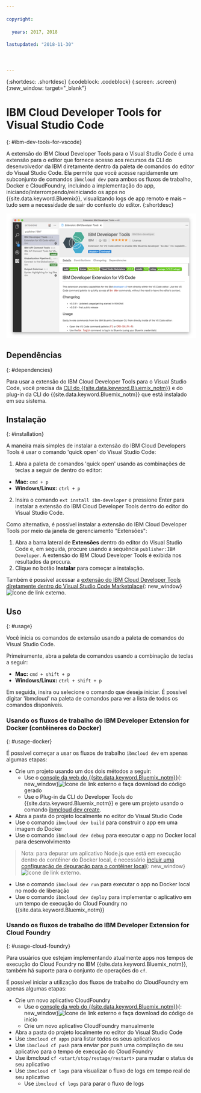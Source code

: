 ```yaml
---

copyright:

  years: 2017, 2018

lastupdated: "2018-11-30"



---
```


{:shortdesc: .shortdesc}
{:codeblock: .codeblock}
{:screen: .screen}
{:new_window: target="_blank"}

# IBM Cloud Developer Tools for Visual Studio Code
{: #ibm-dev-tools-for-vscode}

A extensão do IBM Cloud Developer Tools para o Visual Studio Code é uma extensão para o editor que fornece acesso aos recursos da CLI do desenvolvedor da IBM diretamente dentro da paleta de comandos do editor do Visual Studio Code. Ela permite que você acesse rapidamente um subconjunto de comandos `ibmcloud dev` para ambos os fluxos de trabalho, Docker e CloudFoundry, incluindo a implementação do app, iniciando/interrompendo/reiniciando os apps no {{site.data.keyword.Bluemix}}, visualizando logs de app remoto e mais – tudo sem a necessidade de sair do contexto do editor.
{:shortdesc}

![Captura de tela da tela de download da extensão IBM Developer Tools.](vscode.png "Tela de download da extensão dentro do Visual Studio Code")

## Dependências
{: #dependencies}

Para usar a extensão do IBM Cloud Developer Tools para o Visual Studio Code, você precisa da [CLI do {{site.data.keyword.Bluemix_notm}}](/docs/cli/index.html#overview) e do plug-in da CLI do {{site.data.keyword.Bluemix_notm}} que está instalado em seu sistema.

## Instalação
{: #installation}

A maneira mais simples de instalar a extensão do IBM Cloud Developers Tools é usar o comando 'quick open' do Visual Studio Code:

1. Abra a paleta de comandos 'quick open' usando as combinações de teclas a seguir de dentro do editor:

  * **Mac:** `cmd + p`
  * **Windows/Linux:** `ctrl + p`

2. Insira o comando `ext install ibm-developer` e pressione Enter para instalar a extensão do IBM Cloud Developer Tools dentro do editor do Visual Studio Code.

Como alternativa, é possível instalar a extensão do IBM Cloud Developer Tools por meio da janela de gerenciamento "Extensões":

1. Abra a barra lateral de **Extensões** dentro do editor do Visual
Studio Code e, em seguida, procure usando a sequência `publisher:IBM Developer`. A extensão do IBM Cloud Developer Tools é exibida nos resultados da procura.  
2. Clique no botão **Instalar** para começar a instalação.

Também é possível acessar a [extensão do IBM Cloud Developer Tools diretamente dentro do Visual Studio Code Marketplace](https://marketplace.visualstudio.com/items?itemName=IBM.ibm-developer){: new_window} ![Ícone de link externo](../../icons/launch-glyph.svg "Ícone de link externo").

## Uso
{: #usage}

Você inicia os comandos de extensão usando a paleta de comandos do Visual Studio Code.

Primeiramente, abra a paleta de comandos usando a combinação de teclas a seguir:

* **Mac:** `cmd + shift + p`
* **Windows/Linux:** `ctrl + shift + p`

Em seguida, insira ou selecione o comando que deseja iniciar. É possível digitar 'ibmcloud' na paleta de comandos para ver a lista de todos os comandos disponíveis.

### Usando os fluxos de trabalho do IBM Developer Extension for Docker (contêineres do Docker)
{: #usage-docker}

É possível começar a usar os fluxos de trabalho `ibmcloud dev` em apenas algumas etapas:
* Crie um projeto usando um dos dois métodos a seguir:
  * Use o [console da web do {{site.data.keyword.Bluemix_notm}}](https://{DomainName}/developer/appservice/starter-kits){: new_window}![Ícone de link externo](../../icons/launch-glyph.svg "Ícone de link externo") e faça download do código gerado
  * Use o Plug-in da CLI do Developer Tools do {{site.data.keyword.Bluemix_notm}} e gere um projeto usando o comando [ibmcloud dev create](/docs/cli/idt/commands.html#create).
* Abra a pasta do projeto localmente no editor do Visual Studio Code
* Use o comando `ibmcloud dev build` para construir o app em uma imagem do Docker
* Use o comando `ibmcloud dev debug` para executar o app no Docker local para desenvolvimento
> Nota: para depurar um aplicativo Node.js que está em execução dentro do contêiner do Docker local, é necessário [incluir uma configuração de depuração para o contêiner local](https://github.com/IBM-Bluemix/ibm-developer-extension-vscode#debugging-nodejs-apps-within-the-local-docker-container){: new_window} ![Ícone de link externo](../../icons/launch-glyph.svg "Ícone de link externo").
* Use o comando `ibmcloud dev run` para executar o app no Docker local no modo de liberação
* Use o comando `ibmcloud dev deploy` para implementar o aplicativo em um tempo de execução do Cloud Foundry no {{site.data.keyword.Bluemix_notm}}

### Usando os fluxos de trabalho do IBM Developer Extension for Cloud Foundry
{: #usage-cloud-foundry}

Para usuários que estejam implementando atualmente apps nos tempos de execução do Cloud Foundry no IBM
{{site.data.keyword.Bluemix_notm}}, também há suporte para o conjunto de operações do
`cf`.

É possível iniciar a utilização dos fluxos de trabalho do CloudFoundry em apenas algumas etapas:
* Crie um novo aplicativo CloudFoundry
  * Use o [console da web do {{site.data.keyword.Bluemix_notm}}](https://{DomainName}/developer/appservice/starter-kits){: new_window}![Ícone de link externo](../../icons/launch-glyph.svg "Ícone de link externo") e faça download do código de início
  * Crie um novo aplicativo CloudFoundry manualmente
* Abra a pasta do projeto localmente no editor do Visual Studio Code
* Use `ibmcloud cf apps` para listar todos os seus aplicativos
* Use `ibmcloud cf push` para enviar por push uma compilação de seu aplicativo para o tempo de execução do Cloud Foundry
* Use ibmcloud `cf <start/stop/restage/restart>` para mudar o status de seu aplicativo
* Use `ibmcloud cf logs` para visualizar o fluxo de logs em tempo real de seu aplicativo
  * Use `ibmcloud cf logs` para parar o fluxo de logs
